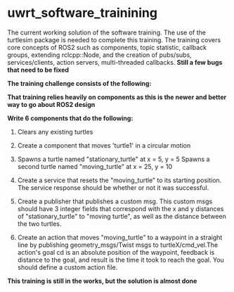 # uwrt_software_trainining

The current working solution of the software training.
The use of the turtlesim package is needed to complete this training.
The training covers core concepts of ROS2 such as 
components, topic statistic, callback groups, extending rclcpp::Node, and 
the creation of pubs/subs, services/clients, action servers, multi-threaded callbacks.
**Still a few bugs that need to be fixed**


**The training challenge consists of the following:**

**That training relies heavily on components as this is the newer and better way to go about ROS2 design**

**Write 6 components that do the following:**
1. Clears any existing turtles
2. Create a component that moves 'turtle1' in a circular motion
3. Spawns a turtle named "stationary_turtle" at x = 5, y = 5
   Spawns a second turtle named "moving_turtle" at x = 25, y = 10
4. Create a service that resets the "moving_turtle" to its starting position. The service response should be whether or not it was successful.
5. Create a publisher that publishes a custom msg. This custom msgs should have 3 integer fields that correspond with the x and y distances of "stationary_turtle" to "moving turtle", as well as the distance between the two turtles.

6. Create an action that moves "moving_turtle" to a waypoint in a straight line by publishing geometry_msgs/Twist msgs to turtleX/cmd_vel.The action's goal cd is an   absolute position of the waypoint, feedback is distance to the goal, and result is the time it took to reach the goal. You should define a custom action file. 


**This training is still in the works, but the solution is almost done**
